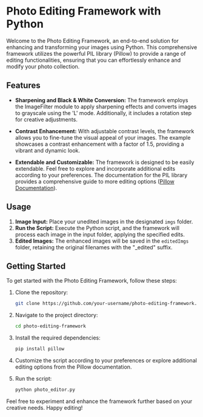 # Photo Editing Framework with Python

Welcome to the Photo Editing Framework, an end-to-end solution for enhancing and transforming your images using Python. This comprehensive framework utilizes the powerful PIL library (Pillow) to provide a range of editing functionalities, ensuring that you can effortlessly enhance and modify your photo collection.

## Features

- **Sharpening and Black & White Conversion:** The framework employs the ImageFilter module to apply sharpening effects and converts images to grayscale using the 'L' mode. Additionally, it includes a rotation step for creative adjustments.

- **Contrast Enhancement:** With adjustable contrast levels, the framework allows you to fine-tune the visual appeal of your images. The example showcases a contrast enhancement with a factor of 1.5, providing a vibrant and dynamic look.

- **Extendable and Customizable:** The framework is designed to be easily extendable. Feel free to explore and incorporate additional edits according to your preferences. The documentation for the PIL library provides a comprehensive guide to more editing options ([Pillow Documentation](https://pillow.readthedocs.io/en/stable/)).

## Usage

1. **Image Input:** Place your unedited images in the designated `imgs` folder.
2. **Run the Script:** Execute the Python script, and the framework will process each image in the input folder, applying the specified edits.
3. **Edited Images:** The enhanced images will be saved in the `editedImgs` folder, retaining the original filenames with the "_edited" suffix.

## Getting Started

To get started with the Photo Editing Framework, follow these steps:

1. Clone the repository:

    ```bash
    git clone https://github.com/your-username/photo-editing-framework.git
    ```

2. Navigate to the project directory:

    ```bash
    cd photo-editing-framework
    ```

3. Install the required dependencies:

    ```bash
    pip install pillow
    ```

4. Customize the script according to your preferences or explore additional editing options from the Pillow documentation.

5. Run the script:

    ```bash
    python photo_editor.py
    ```

Feel free to experiment and enhance the framework further based on your creative needs. Happy editing!
